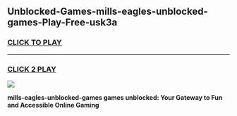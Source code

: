 
## Unblocked-Games-mills-eagles-unblocked-games-Play-Free-usk3a
<h3>
<a href="https://premium76.site?title=mills-eagles-unblocked-games&ref=15A">CLICK TO PLAY</a></h3>
<hr>

<h3>
<a href="https://premium76.site?title=mills-eagles-unblocked-games&ref=15A">CLICK 2 PLAY</a>
  
</h3>

<a href="https://premium76.site?title=mills-eagles-unblocked-games&ref=15A"><img src="https://clearcache.store/games.png"></a>


**mills-eagles-unblocked-games games unblocked: Your Gateway to Fun and Accessible Online Gaming**
